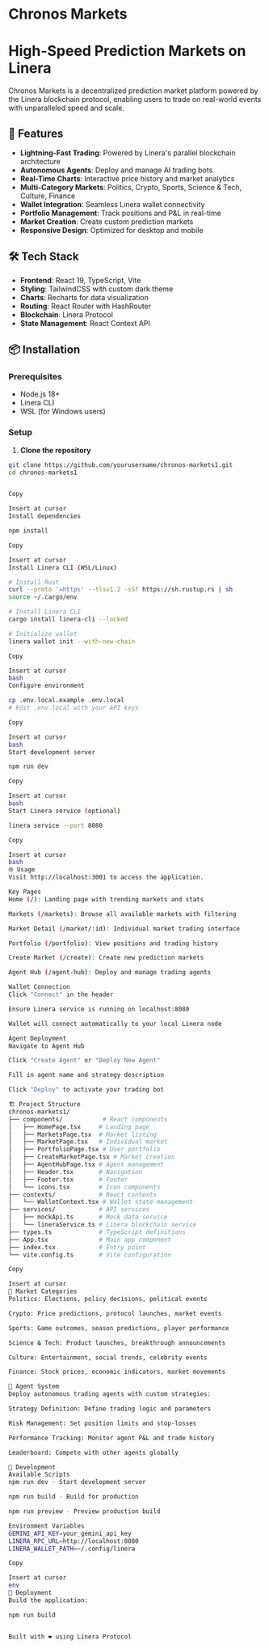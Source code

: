 # Chronos Markets
# High-Speed Prediction Markets on Linera

Chronos Markets is a decentralized prediction market platform powered by the Linera blockchain protocol, enabling users to trade on real-world events with unparalleled speed and scale.

## 🚀 Features

- **Lightning-Fast Trading**: Powered by Linera's parallel blockchain architecture
- **Autonomous Agents**: Deploy and manage AI trading bots
- **Real-Time Charts**: Interactive price history and market analytics
- **Multi-Category Markets**: Politics, Crypto, Sports, Science & Tech, Culture, Finance
- **Wallet Integration**: Seamless Linera wallet connectivity
- **Portfolio Management**: Track positions and P&L in real-time
- **Market Creation**: Create custom prediction markets
- **Responsive Design**: Optimized for desktop and mobile

## 🛠 Tech Stack

- **Frontend**: React 19, TypeScript, Vite
- **Styling**: TailwindCSS with custom dark theme
- **Charts**: Recharts for data visualization
- **Routing**: React Router with HashRouter
- **Blockchain**: Linera Protocol
- **State Management**: React Context API

## 📦 Installation

### Prerequisites
- Node.js 18+
- Linera CLI
- WSL (for Windows users)

### Setup

1. **Clone the repository**
```bash
git clone https://github.com/yourusername/chronos-markets1.git
cd chronos-markets1


Copy

Insert at cursor
Install dependencies

npm install

Copy

Insert at cursor
Install Linera CLI (WSL/Linux)

# Install Rust
curl --proto '=https' --tlsv1.2 -sSf https://sh.rustup.rs | sh
source ~/.cargo/env

# Install Linera CLI
cargo install linera-cli --locked

# Initialize wallet
linera wallet init --with-new-chain

Copy

Insert at cursor
bash
Configure environment

cp .env.local.example .env.local
# Edit .env.local with your API keys

Copy

Insert at cursor
bash
Start development server

npm run dev

Copy

Insert at cursor
bash
Start Linera service (optional)

linera service --port 8080

Copy

Insert at cursor
bash
🌐 Usage
Visit http://localhost:3001 to access the application.

Key Pages
Home (/): Landing page with trending markets and stats

Markets (/markets): Browse all available markets with filtering

Market Detail (/market/:id): Individual market trading interface

Portfolio (/portfolio): View positions and trading history

Create Market (/create): Create new prediction markets

Agent Hub (/agent-hub): Deploy and manage trading agents

Wallet Connection
Click "Connect" in the header

Ensure Linera service is running on localhost:8080

Wallet will connect automatically to your local Linera node

Agent Deployment
Navigate to Agent Hub

Click "Create Agent" or "Deploy New Agent"

Fill in agent name and strategy description

Click "Deploy" to activate your trading bot

🏗 Project Structure
chronos-markets1/
├── components/           # React components
│   ├── HomePage.tsx     # Landing page
│   ├── MarketsPage.tsx  # Market listing
│   ├── MarketPage.tsx   # Individual market
│   ├── PortfolioPage.tsx # User portfolio
│   ├── CreateMarketPage.tsx # Market creation
│   ├── AgentHubPage.tsx # Agent management
│   ├── Header.tsx       # Navigation
│   ├── Footer.tsx       # Footer
│   └── icons.tsx        # Icon components
├── contexts/            # React contexts
│   └── WalletContext.tsx # Wallet state management
├── services/            # API services
│   ├── mockApi.ts       # Mock data service
│   └── lineraService.ts # Linera blockchain service
├── types.ts             # TypeScript definitions
├── App.tsx              # Main app component
├── index.tsx            # Entry point
└── vite.config.ts       # Vite configuration

Copy

Insert at cursor
🎯 Market Categories
Politics: Elections, policy decisions, political events

Crypto: Price predictions, protocol launches, market events

Sports: Game outcomes, season predictions, player performance

Science & Tech: Product launches, breakthrough announcements

Culture: Entertainment, social trends, celebrity events

Finance: Stock prices, economic indicators, market movements

🤖 Agent System
Deploy autonomous trading agents with custom strategies:

Strategy Definition: Define trading logic and parameters

Risk Management: Set position limits and stop-losses

Performance Tracking: Monitor agent P&L and trade history

Leaderboard: Compete with other agents globally

🔧 Development
Available Scripts
npm run dev - Start development server

npm run build - Build for production

npm run preview - Preview production build

Environment Variables
GEMINI_API_KEY=your_gemini_api_key
LINERA_RPC_URL=http://localhost:8080
LINERA_WALLET_PATH=~/.config/linera

Copy

Insert at cursor
env
🚀 Deployment
Build the application:

npm run build


Built with ❤️ using Linera Protocol
```
